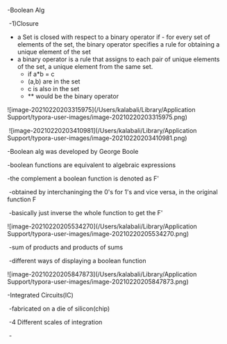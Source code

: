 -Boolean Alg

​	-1)Closure

  - a Set is closed with respect to a binary operator if
    		- for every set of elements of the set, the binary operator specifies a rule for obtaining a unique element of the set
- a binary operator is a rule that  assigns to each pair of unique elements of the set,  a unique element from the same set.
  - if a*b = c
  - (a,b) are in the set
  - c is also in the set
  - ** would be the binary operator



![image-20210220203315975](/Users/kalabali/Library/Application Support/typora-user-images/image-20210220203315975.png)



​	![image-20210220203410981](/Users/kalabali/Library/Application Support/typora-user-images/image-20210220203410981.png)



-Boolean alg was developed by George Boole

-boolean functions are equivalent to algebraic expressions

-the complement a boolean function is denoted as F'

​		-obtained by interchaninging the 0's for 1's and vice versa, in the original function F

​		-basically just inverse the whole function to get the F'

![image-20210220205534270](/Users/kalabali/Library/Application Support/typora-user-images/image-20210220205534270.png)

​	-sum of products and products of sums

​		-different ways of displaying a boolean function

![image-20210220205847873](/Users/kalabali/Library/Application Support/typora-user-images/image-20210220205847873.png)

-Integrated Circuits(IC)

​	-fabricated on a die of silicon(chip)

​	-4 Different scales of integration

​	-	
